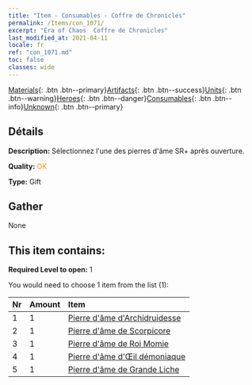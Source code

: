 ```yaml
---
title: "Item - Consumables - Coffre de Chronicles"
permalink: /Items/con_1071/
excerpt: "Era of Chaos  Coffre de Chronicles"
last_modified_at: 2021-04-11
locale: fr
ref: "con_1071.md"
toc: false
classes: wide
---
```

 [Materials](/fr/Items/){: .btn .btn--primary}[Artifacts](/fr/Items/Artifacts/){: .btn .btn--success}[Units](/fr/Items/Units/){: .btn .btn--warning}[Heroes](/fr/Items/Heroes/){: .btn .btn--danger}[Consumables](/fr/Items/Consumables/){: .btn .btn--info}[Unknown](/fr/Items/Unknown/){: .btn .btn--primary}

## Détails
 **Description:** Sélectionnez l'une des pierres d'âme SR+ après ouverture.

 **Quality:** <span style="color: #FF8C00">OK</span>

 **Type:** Gift

## Gather

  None

## This item contains:

 **Required Level to open:** 1

 You would need to choose 1 item from the list (1):

  | Nr | Amount |     Item    |
  |:---|:-------|:------------|
  | 1 | 1 | [Pierre d'âme d'Archidruidesse](/fr/Items/unt_296/) | 
  | 2 | 1 | [Pierre d'âme de Scorpicore](/fr/Items/unt_333/) | 
  | 3 | 1 | [Pierre d'âme de Roi Momie](/fr/Items/unt_304/) | 
  | 4 | 1 | [Pierre d'âme d'Œil démoniaque](/fr/Items/unt_330/) | 
  | 5 | 1 | [Pierre d'âme de Grande Liche](/fr/Items/unt_301/) | 
